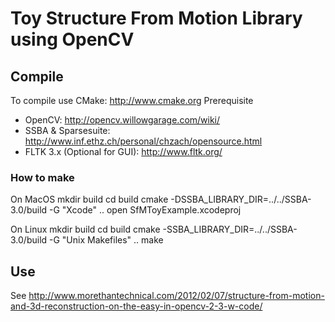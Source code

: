 # Toy Structure From Motion Library using OpenCV

## Compile

To compile use CMake: http://www.cmake.org
Prerequisite
- OpenCV: http://opencv.willowgarage.com/wiki/
- SSBA & Sparsesuite: http://www.inf.ethz.ch/personal/chzach/opensource.html
- FLTK 3.x (Optional for GUI): http://www.fltk.org/

### How to make

On MacOS
	mkdir build
	cd build
	cmake -DSSBA_LIBRARY_DIR=../../SSBA-3.0/build -G "Xcode" ..
	open SfMToyExample.xcodeproj

On Linux
	mkdir build
	cd build
	cmake -SSBA_LIBRARY_DIR=../../SSBA-3.0/build -G "Unix Makefiles" ..
	make 


## Use

See http://www.morethantechnical.com/2012/02/07/structure-from-motion-and-3d-reconstruction-on-the-easy-in-opencv-2-3-w-code/
